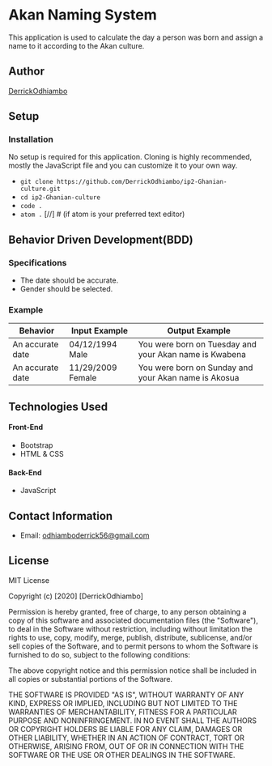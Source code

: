 # Akan Naming System
This application is used to calculate the day a person was born and assign a name to it according to the Akan culture.

## Author
[DerrickOdhiambo](https://github.com/DerrickOdhiambo/ip2-Ghanian-culture)

## Setup
### Installation
No setup is required for this application. Cloning is highly recommended, mostly the JavaScript file and you can customize it to your own way.
- `git clone https://github.com/DerrickOdhiambo/ip2-Ghanian-culture.git`
- `cd ip2-Ghanian-culture`
- `code .`
- `atom .` [//] # (if atom is your preferred text editor)

## Behavior Driven Development(BDD)
### Specifications
- The date should be accurate.
- Gender should be selected.

### Example
|Behavior|Input Example|Output Example|
|--------|-------------|--------------|
|An accurate date|04/12/1994 Male|You were born on Tuesday and your Akan name is Kwabena|
|An accurate date|11/29/2009 Female|You were born on Sunday and your Akan name is Akosua|

## Technologies Used
#### Front-End
- Bootstrap
- HTML & CSS
#### Back-End
- JavaScript

## Contact Information
- Email: odhiamboderrick56@gmail.com

## License
MIT License

Copyright (c) [2020] [DerrickOdhiambo]

Permission is hereby granted, free of charge, to any person obtaining a copy
of this software and associated documentation files (the "Software"), to deal
in the Software without restriction, including without limitation the rights
to use, copy, modify, merge, publish, distribute, sublicense, and/or sell
copies of the Software, and to permit persons to whom the Software is
furnished to do so, subject to the following conditions:

The above copyright notice and this permission notice shall be included in all
copies or substantial portions of the Software.

THE SOFTWARE IS PROVIDED "AS IS", WITHOUT WARRANTY OF ANY KIND, EXPRESS OR
IMPLIED, INCLUDING BUT NOT LIMITED TO THE WARRANTIES OF MERCHANTABILITY,
FITNESS FOR A PARTICULAR PURPOSE AND NONINFRINGEMENT. IN NO EVENT SHALL THE
AUTHORS OR COPYRIGHT HOLDERS BE LIABLE FOR ANY CLAIM, DAMAGES OR OTHER
LIABILITY, WHETHER IN AN ACTION OF CONTRACT, TORT OR OTHERWISE, ARISING FROM,
OUT OF OR IN CONNECTION WITH THE SOFTWARE OR THE USE OR OTHER DEALINGS IN THE
SOFTWARE.
